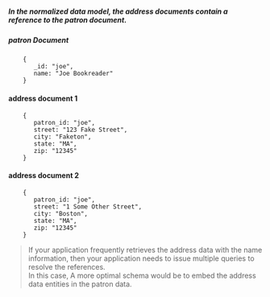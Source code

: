 ##### In the normalized data model, the address documents contain a reference to the patron document.


##### patron Document

        {
           _id: "joe",
           name: "Joe Bookreader"
        }

#### address document 1
        {
           patron_id: "joe",
           street: "123 Fake Street",
           city: "Faketon",
           state: "MA",
           zip: "12345"
        }


#### address document 2
        {
           patron_id: "joe",
           street: "1 Some Other Street",
           city: "Boston",
           state: "MA",
           zip: "12345"
        }
        
        
>   If your application frequently retrieves the address data with the name information, 
then your application needs to issue multiple queries to resolve the references.  
In this case, A more optimal schema would be to embed the address data entities in the patron data. 
